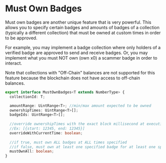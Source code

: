 # Must Own Badges

Must own badges are another unique feature that is very powerful. This allows you to specify certain badges and amounts of badges of a collection (typically a different collection) that must be owned at custom times in order to be approved.

For example, you may implement a badge collection where only holders of a verified badge are approved to send and receive badges. Or, you may implement what you must NOT own (own x0) a scammer badge in order to interact.

Note that collections with "Off-Chain" balances are not supported for this feature because the blockchain does not have access to off-chain balances.

```typescript
export interface MustOwnBadges<T extends NumberType> {
  collectionId: T;

  amountRange: UintRange<T>; //min/max amount expected to be owned
  ownershipTimes: UintRange<T>[];
  badgeIds: UintRange<T>[];
  
  //override ownershipTimes with the exact block millisecond at execution
  //Ex: [{start: 12345, end: 12345}]
  overrideWithCurrentTime: boolean;
  
  //if true, must own ALL badges at ALL times specified
  //if false, must own at least one specified badge for at least one specified millisecond
  mustOwnAll: boolean; 
}
```
